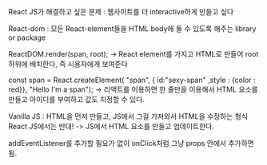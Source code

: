 React JS가 해결하고 싶은 문제 : 웹사이트를 더 interactive하게 만들고 싶다 

React-dom : 모든 React-element들을 HTML body에 둘 수 있도록 해주는 library or package

ReactDOM.render(span, root);
-> React element를 가지고 HTML로 만들어 root 하위에 배치한다, 즉 시용자에게 보여준다

const span = React.createElement(
            "span", 
            { id:"sexy-span" ,style : {color : red}}, 
            "Hello I'm a span");
-> 리액트를 이용하면 한 줄만을 이용해서 HTML 요소를 만들고 아이디를 부여하고 값도 지정할 수 있다. 

Vanilla JS : HTML을 먼저 만들고, JS에서 그걸 가져와서 HTML을 수정하는 형식
React JS에서는 반대! -> JS에서 HTML 요소를 만들고 업데이트한다. 

addEventListener를 추가할 필요가 없이 onClick처럼 그냥 props 안에서 추가하면 됨.
